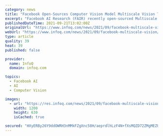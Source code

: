```yaml
---
category: news
title: "Facebook Open-Sources Computer Vision Model Multiscale Vision Transformers"
excerpt: "Facebook AI Research (FAIR) recently open-sourced Multiscale Vision Transformers (MViT), a deep-learning model for computer vision based on the Transformer architecture. MViT contains several internal resolution-reduction stages and outperforms other Transformer vision models while requiring less compute power,"
publishedDateTime: 2021-09-21T13:02:00Z
originalUrl: "https://www.infoq.com/news/2021/09/facebook-multiscale-vision/"
webUrl: "https://www.infoq.com/news/2021/09/facebook-multiscale-vision/"
type: article
quality: 39
heat: 39
published: false

provider:
  name: InfoQ
  domain: infoq.com

topics:
  - Facebook AI
  - AI
  - Computer Vision

images:
  - url: "https://res.infoq.com/news/2021/09/facebook-multiscale-vision/en/headerimage/generatedHeaderImage-1630941916052.jpg"
    width: 1200
    height: 630
    isCached: true

secured: "HXyERBy26Y9ddOWRH3nMMkFZgXnc58H/aeprdlhLzF4N+fXsMQZD72ZMgMEZUQk++/kh2UUHpPI1Rn/j6v+Fa7yj6RStNeoMYvdDYK2//k4jK/9VFAZahB24olcXMcInpLXZVfkGQepC8vJCwVgNx1b3BOyPvjN6g7u7fJhZVDdtmFbhPlwnt5+kMVHgkpS1/UJibH7y5R4E3p3Eknv1zF+MkN7xs4DAgCP9xPaTC1y9kyDydxZ/t0Veo6uzlzRMgNQ24f3VseR6IBRcjRxNMVKu6Ay4TnrEMlZW2uqj4DexJUaUOSZuK1Ap4A87+V8G4J8LaF1UrJB0SVoU502drkYYGNpCG4KK7+I8jeh9BYc=;x8zIDbkDgS4Pft5mcsrReg=="
---
```


